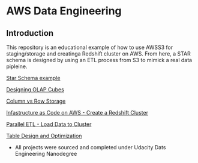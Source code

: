 # AWS Data Engineering

## Introduction
This repository is an educational example of how to use AWSS3 for staging/storage and creatinga Redshift cluster on AWS. From here, a STAR schema is designed by using an ETL process from S3 to mimick a real data pipleine.

[Star Schema example](https://github.com/jkenney0501/AWS_Data_Engineering/blob/main/DWH%20Architecture%20Educational%20Lessons/Schema%20Design-ETL-OLAP/1.%203NF_to_Star_Schema_ETL.ipynb)

[Designing OLAP Cubes](https://github.com/jkenney0501/AWS_Data_Engineering/blob/main/DWH%20Architecture%20Educational%20Lessons/Schema%20Design-ETL-OLAP/2.%20OLAP%20Cubes%20.ipynb)

[Column vs Row Storage](https://github.com/jkenney0501/AWS_Data_Engineering/blob/main/DWH%20Architecture%20Educational%20Lessons/Schema%20Design-ETL-OLAP/3.%20Columnar%20Vs%20Row%20Storage.ipynb)

[Infastructure as Code on AWS - Create a Redshift Cluster](https://github.com/jkenney0501/AWS_Data_Engineering/blob/main/DWH%20Architecture%20Educational%20Lessons/Schema%20Design-ETL-OLAP/4.%20Infastructure_as_Code_Create_Redshift_Cluster.ipynb)

[Parallel ETL - Load Data to Cluster](https://github.com/jkenney0501/AWS_Data_Engineering/blob/main/DWH%20Architecture%20Educational%20Lessons/Schema%20Design-ETL-OLAP/5.%20Parallel%20ETL%20Load%20data%20to%20Cluster.ipynb)

[Table Design and Optimization](https://github.com/jkenney0501/AWS_Data_Engineering/blob/main/DWH%20Architecture%20Educational%20Lessons/Schema%20Design-ETL-OLAP/6.%20Table%20Design%20and%20Optimization.ipynb)

* All projects were sourced and completed under Udacity Dats Engineering Nanodegree